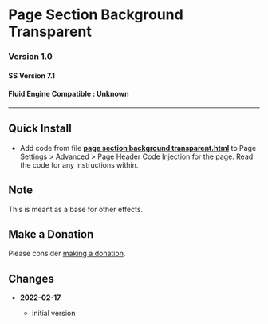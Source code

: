 # Page Section Background Transparent

### Version 1.0

#### SS Version 7.1

#### Fluid Engine Compatible : Unknown

---

## Quick Install

* Add code from file
  **[page section background transparent.html](page%20section%20background%20transparent.html#L1)**
  to Page Settings > Advanced > Page Header Code Injection for the page. Read
  the code for any instructions within.
  
## Note

This is meant as a base for other effects.

## Make a Donation

Please consider
[making a donation](https://github.com/tomsWebConsulting/twcsl#make-a-donation).

## Changes

<!-- * **2021-08-15**
  
  * added kill upon user action
  * bumped version to 0.2d0
  -->
* **2022-02-17**
  
  * initial version
